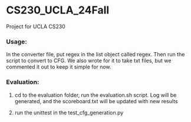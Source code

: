 # CS230_UCLA_24Fall
Project for UCLA CS230 

### Usage:

In the converter file, put regex in the list object called regex. Then run the script to convert to CFG.
We also wrote for it to take txt files, but we commented it out to keep it simple for now.

### Evaluation:

1. cd to the evaluation folder, run the evaluation.sh script. 
Log will be generated, and the scoreboard.txt will be updated with new results

2. run the unittest in the test_cfg_generation.py